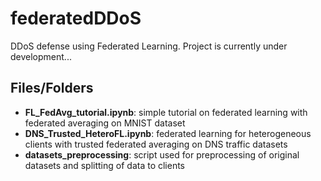 # federatedDDoS
DDoS defense using Federated Learning. Project is currently under development...

## Files/Folders
- **FL_FedAvg_tutorial.ipynb**: simple tutorial on federated learning with federated averaging on MNIST dataset
- **DNS_Trusted_HeteroFL.ipynb**: federated learning for heterogeneous clients with trusted federated averaging on DNS traffic datasets
- **datasets_preprocessing**: script used for preprocessing of original datasets and splitting of data to clients
